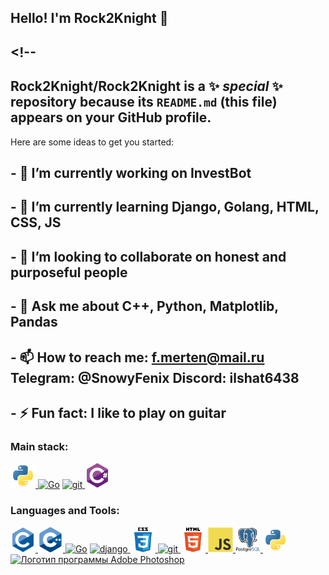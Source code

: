 ## Hello! I'm Rock2Knight 👋

## <!--
## **Rock2Knight/Rock2Knight** is a ✨ _special_ ✨ repository because its `README.md` (this file) appears on your GitHub profile.

Here are some ideas to get you started:

## - 🔭 I’m currently working on InvestBot
## - 🌱 I’m currently learning Django, Golang, HTML, CSS, JS
## - 👯 I’m looking to collaborate on honest and purposeful people
## - 💬 Ask me about C++, Python, Matplotlib, Pandas
## - 📫 How to reach me: f.merten@mail.ru Telegram: @SnowyFenix Discord: ilshat6438
## - ⚡ Fun fact: I like to play on guitar

<h3 align="left">Main stack:</h3>
<p align="left">
<a href="https://www.python.org" target="_blank" rel="noreferrer"> <img src="https://raw.githubusercontent.com/devicons/devicon/master/icons/python/python-original.svg" alt="python" width="40" height="40"/> </a>
<a href="https://go.dev/" target="_blank" rel="noreferrer"><img class="js-headerLogo Header-logo" src="/images/go-logo-white.svg" alt="Go" width="40" height="40"></a>
<a href="https://git-scm.com/" target="_blank" rel="noreferrer"> <img src="https://www.vectorlogo.zone/logos/git-scm/git-scm-icon.svg" alt="git" width="40" height="40"/>
 <target="_blank" rel="noreferrer"> <img src="https://raw.githubusercontent.com/devicons/devicon/master/icons/csharp/csharp-original.svg" alt="csharp" width="40" height="40"/> </a>
</p>

<h3 align="left">Languages and Tools:</h3>
<p align="left">
<a href="https://www.cprogramming.com/" target="_blank" rel="noreferrer"> <img src="https://raw.githubusercontent.com/devicons/devicon/master/icons/c/c-original.svg" alt="c" width="40" height="40"/>
</a> <a href="https://www.w3schools.com/cpp/" target="_blank" rel="noreferrer"> <img src="https://raw.githubusercontent.com/devicons/devicon/master/icons/cplusplus/cplusplus-original.svg" alt="cplusplus" width="40" height="40"/> </a>
<a href="https://go.dev/" target="_blank" rel="noreferrer"><img class="js-headerLogo Header-logo" src="/images/go-logo-white.svg" alt="Go" width="40" height="40"></a>
<a href="https://www.djangoproject.com/" target="_blank" rel="noreferrer"> <img src="https://cdn.worldvectorlogo.com/logos/django.svg" alt="django" width="40" height="40"/> </a>
<a href="https://www.w3schools.com/css/" target="_blank" rel="noreferrer"> <img src="https://raw.githubusercontent.com/devicons/devicon/master/icons/css3/css3-original-wordmark.svg" alt="css3" width="40" height="40"/> </a>
<a href="https://git-scm.com/" target="_blank" rel="noreferrer"> <img src="https://www.vectorlogo.zone/logos/git-scm/git-scm-icon.svg" alt="git" width="40" height="40"/> </a>
<a href="https://www.w3.org/html/" target="_blank" rel="noreferrer"> <img src="https://raw.githubusercontent.com/devicons/devicon/master/icons/html5/html5-original-wordmark.svg" alt="html5" width="40" height="40"/> </a>
<a href="https://developer.mozilla.org/en-US/docs/Web/JavaScript" target="_blank" rel="noreferrer"> <img src="https://raw.githubusercontent.com/devicons/devicon/master/icons/javascript/javascript-original.svg" alt="javascript" width="40" height="40"/> </a>
<a href="https://www.postgresql.org" target="_blank" rel="noreferrer"> <img src="https://raw.githubusercontent.com/devicons/devicon/master/icons/postgresql/postgresql-original-wordmark.svg" alt="postgresql" width="40" height="40"/> </a>
<a href="https://www.python.org" target="_blank" rel="noreferrer"> <img src="https://raw.githubusercontent.com/devicons/devicon/master/icons/python/python-original.svg" alt="python" width="40" height="40"/> </a>
<a href="https://commons.wikimedia.org/wiki/File:Adobe_Photoshop_CC_icon.svg?uselang=ru" class="mw-file-description"><img alt="Логотип программы Adobe Photoshop" src="//upload.wikimedia.org/wikipedia/commons/thumb/a/af/Adobe_Photoshop_CC_icon.svg/82px-Adobe_Photoshop_CC_icon.svg.png" decoding="async" width="82" height="80" class="mw-file-element" srcset="//upload.wikimedia.org/wikipedia/commons/thumb/a/af/Adobe_Photoshop_CC_icon.svg/123px-Adobe_Photoshop_CC_icon.svg.png 1.5x, //upload.wikimedia.org/wikipedia/commons/thumb/a/af/Adobe_Photoshop_CC_icon.svg/164px-Adobe_Photoshop_CC_icon.svg.png 2x" data-file-width="512" data-file-height="499" width="40" height="40"></a>
</p>
